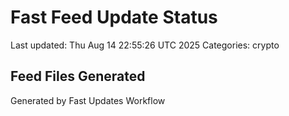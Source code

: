 # Fast Feed Update Status
Last updated: Thu Aug 14 22:55:26 UTC 2025
Categories: crypto

## Feed Files Generated

Generated by Fast Updates Workflow
